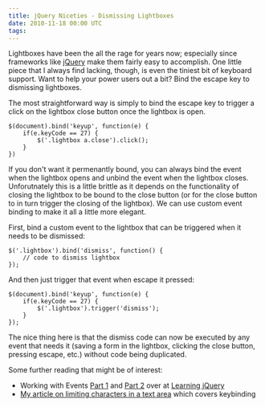 ```yaml
---
title: jQuery Niceties - Dismissing Lightboxes
date: 2010-11-18 00:00 UTC
tags:
---
```


<p>Lightboxes have been the all the rage for years now; especially since frameworks like <a href="http://www.jquery.com">jQuery</a> make them fairly easy to accomplish.  One little piece that I always find lacking, though, is even the tiniest bit of keyboard support. Want to help your power users out a bit? Bind the escape key to dismissing lightboxes.</p>

<p>The most straightforward way is simply to bind the escape key to trigger a click on the lightbox close button once the lightbox is open.  </p>

<pre><code>$(document).bind('keyup', function(e) {
    if(e.keyCode == 27) {
        $('.lightbox a.close').click();
    }
})
</code></pre>

<p>If you don't want it permenantly bound, you can always bind the event when the lightbox opens and unbind the event when the lightbox closes.  Unforutnately this is a little brittle as it depends on the functionality of closing the lightbox to be bound to the close button (or for the close button to in turn trigger the closing of the lightbox). We can use custom event binding to make it all a little more elegant.</p>

<p>First, bind a custom event to the lightbox that can be triggered when it needs to be dismissed:</p>

<pre><code>$('.lightbox').bind('dismiss', function() {
    // code to dismiss lightbox
});
</code></pre>

<p>And then just trigger that event when escape it pressed:</p>

<pre><code>$(document).bind('keyup', function(e) {
    if(e.keyCode == 27) {
        $('.lightbox').trigger('dismiss');
    }
});
</code></pre>

<p>The nice thing here is that the dismiss code can now be executed by any event that needs it (saving a form in the lightbox, clicking the close button, pressing escape, etc.) without code being duplicated.</p>

<p>Some further reading that might be of interest:</p>

<ul>
<li>Working with Events <a href="http://www.learningjquery.com/2008/03/working-with-events-part-1">Part 1</a> and <a href="http://www.learningjquery.com/2008/05/working-with-events-part-2">Part 2</a> over at <a href="http://www.learningjquery.com">Learning jQuery</a></li>
<li><a href="http://markupboy.com/2009-03-14-limiting-characters-in-a-textarea-with-jquery.html">My article on limiting characters in a text area</a> which covers keybinding </li>
</ul>
